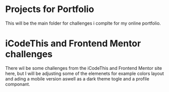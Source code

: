 # Projects for Portfolio
This will be the main folder for challenges i complte for my online portfolio. 

# iCodeThis and Frontend Mentor challenges
There wil be some challenges from the iCodeThis and Frontend Mentor site here, but I will be adjusting some of the elemenets for example colors layout and ading a mobile version aswell as a dark theme togle and a profile componant.
